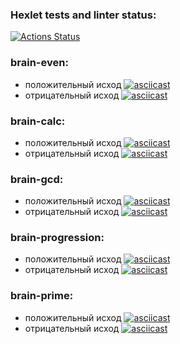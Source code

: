 ### Hexlet tests and linter status:
[![Actions Status](https://github.com/DanciestDaisy/python-project-lvl1/workflows/hexlet-check/badge.svg)](https://github.com/DanciestDaisy/python-project-lvl1/actions)

### brain-even:
* положительный исход [![asciicast](https://asciinema.org/a/7Cqml07XyFin95eHZhplMMwNc.svg)](https://asciinema.org/a/7Cqml07XyFin95eHZhplMMwNc)
* отрицательный исход [![asciicast](https://asciinema.org/a/SgfLkCaCYfbwnpSlUEF9QZU4v.svg)](https://asciinema.org/a/SgfLkCaCYfbwnpSlUEF9QZU4v)

### brain-calc:
* положительный исход [![asciicast](https://asciinema.org/a/Zl9AGfntR8t5jCqbhh3VVzVqP.svg)](https://asciinema.org/a/Zl9AGfntR8t5jCqbhh3VVzVqP)
* отрицательный исход [![asciicast](https://asciinema.org/a/9Au3sYx03J8xox57RaqAzXZ9M.svg)](https://asciinema.org/a/9Au3sYx03J8xox57RaqAzXZ9M)

### brain-gcd:
* положительный исход [![asciicast](https://asciinema.org/a/yJ3C0t5Fho4r14FQh6bxDOiys.svg)](https://asciinema.org/a/yJ3C0t5Fho4r14FQh6bxDOiys) 
* отрицательный исход [![asciicast](https://asciinema.org/a/eI3zii85KQayTYb52rMXPO1wI.svg)](https://asciinema.org/a/eI3zii85KQayTYb52rMXPO1wI) 

### brain-progression:
* положительный исход [![asciicast](https://asciinema.org/a/R7teq5VSGFngBF7btJLVAWSgy.svg)](https://asciinema.org/a/R7teq5VSGFngBF7btJLVAWSgy) 
* отрицательный исход [![asciicast](https://asciinema.org/a/87P1ddZglEURm1wjUSSjpPzOe.svg)](https://asciinema.org/a/87P1ddZglEURm1wjUSSjpPzOe) 

### brain-prime:
* положительный исход [![asciicast](https://asciinema.org/a/YZZFn3tibSphwHk2d0RTjVhKD.svg)](https://asciinema.org/a/YZZFn3tibSphwHk2d0RTjVhKD) 
* отрицательный исход [![asciicast](https://asciinema.org/a/EhYvzar3nsL711t2ndp4vqPUS.svg)](https://asciinema.org/a/EhYvzar3nsL711t2ndp4vqPUS) 